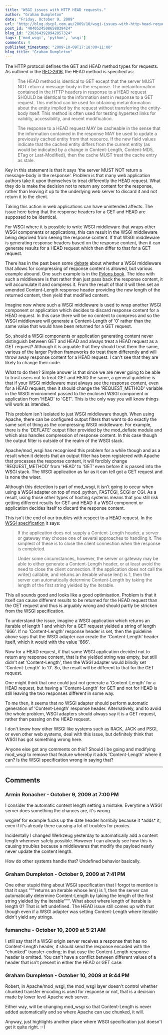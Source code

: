 ```yaml
---
title: "WSGI issues with HTTP HEAD requests."
author: "Graham Dumpleton"
date: "Friday, October 9, 2009"
url: "http://blog.dscpl.com.au/2009/10/wsgi-issues-with-http-head-requests.html"
post_id: "4040524508658039424"
blog_id: "2363643920942057324"
tags: ['mod_wsgi', 'python', 'wsgi']
comments: 4
published_timestamp: "2009-10-09T17:18:00+11:00"
blog_title: "Graham Dumpleton"
---
```


The HTTP protocol defines the GET and HEAD method types for requests. As outlined in the [RFC-2616](http://www.w3.org/Protocols/rfc2616/rfc2616-sec9.html), the HEAD method is specified as:

> The HEAD method is identical to GET except that the server MUST NOT return a message-body in the response. The metainformation contained in the HTTP headers in response to a HEAD request SHOULD be identical to the information sent in response to a GET request. This method can be used for obtaining metainformation about the entity implied by the request without transferring the entity-body itself. This method is often used for testing hypertext links for validity, accessibility, and recent modification.  
>   
> The response to a HEAD request MAY be cacheable in the sense that the information contained in the response MAY be used to update a previously cached entity from that resource. If the new field values indicate that the cached entity differs from the current entity \(as would be indicated by a change in Content-Length, Content-MD5, ETag or Last-Modified\), then the cache MUST treat the cache entry as stale.

Key in this statement is that it says 'the server MUST NOT return a message-body in the response'. Problem is that many web application authors take it upon themselves to treat differently the HEAD request. What they do is make the decision not to return any content for the response, rather than leaving it up to the underlying web server to discard it and not return it to the client.

  


Taking this action in web applications can have unintended affects. The issue here being that the response headers for a GET and HEAD are supposed to be identical.

  


For WSGI where it is possible to write WSGI middleware that wraps other WSGI components or applications, this can result in the WSGI middleware being deprived from seeing the response content. If that WSGI middleware is generating response headers based on the response content, then it can generate results for a HEAD request which then differ to that for a GET request.

  


There has in the past been some [debate](http://www.b-list.org/weblog/2006/may/21/django-gzip-and-wsgi/) about whether a WSGI middleware that allows for compressing of response content is allowed, but various example abound. One such example is in the [Pylons book](http://pylonsbook.com/en/1.0/the-web-server-gateway-interface-wsgi.html). The idea with such a middleware is that rather than just pass back the response content, it will accumulate it and compress it. From the result of that it will then set an amended Content-Length response header providing the new length of the returned content, then yield that modified content.

  


Imagine now where such a WSGI middleware is used to wrap another WSGI component or application which decides to discard response content for a HEAD request. In this case there will be no content to compress and so the WSGI middleware will generate a Content-Length of '0' rather than the same value that would have been returned for a GET request.

  


So, should a WSGI components or application generating content never distinguish between GET and HEAD and always treat a HEAD request as a GET request? Although it is arguable that they should treat them the same, various of the larger Python frameworks do treat them differently and will throw away response content for a HEAD request. I can't see that they are likely to change their code.

  


What to do then? Simple answer is that since we are never going to be able to trust users not to treat GET and HEAD the same, a general guideline is that if your WSGI middleware must always see the response content, even for a HEAD request, then it should change the 'REQUEST\_METHOD' variable in the WSGI environment passed to the enclosed WSGI component or application from 'HEAD' to 'GET'. This is the only way you will know things will work as intended.

  


This problem isn't isolated to just WSGI middleware though. When using Apache, there can be configured output filters that want to do exactly the same sort of thing as the compressing WSGI middleware. For example, there is the 'DEFLATE' output filter provided by the mod\_deflate module and which also handles compression of response content. In this case though the output filter is outside of the realm of the WSGI stack.

  


Apache/mod\_wsgi has recognised this problem for a while though and as a result when it detects that an output filter has been registered with Apache that processes the response content, it will forcibly change 'REQUEST\_METHOD' from 'HEAD' to 'GET' even before it is passed into the WSGI stack. The WSGI application as far as it can tell got a GET request and is none the wiser.

  


Although this detection is part of mod\_wsgi, it isn't going to occur when using a WSGI adapter on top of mod\_python, FASTCGI, SCGI or CGI. As a result, using those other types of hosting systems means that you still risk getting different results for GET and HEAD if a WSGI component or application decides itself to discard the response content.

  


This isn't the end of our troubles with respect to a HEAD request. In the [WSGI specification](http://www.python.org/dev/peps/pep-0333/#handling-the-content-length-header) it says:

> If the application does not supply a Content-Length header, a server or gateway may choose one of several approaches to handling it. The simplest of these is to close the client connection when the response is completed.  
>   
> Under some circumstances, however, the server or gateway may be able to either generate a Content-Length header, or at least avoid the need to close the client connection. If the application does not call the write\(\) callable, and returns an iterable whose len\(\) is 1, then the server can automatically determine Content-Length by taking the length of the first string yielded by the iterable.

This all sounds good and looks like a good optimisation. Problem is that it itself can cause different results to be returned for the HEAD request than the GET request and thus is arguably wrong and should partly be stricken from the WSGI specification.

  


To understand the issue, imagine a WSGI application which returns an iterable of length 1 and which for a GET request yielded a string of length '666'. If no 'Content-Length' response header is set, then the guideline above says that the WSGI adapter can create the 'Content-Length' header itself, which it would with the value '666'.

  


Now for a HEAD request, if that same WSGI application decided not to return any response content, that is the yielded string was empty, but still didn't set 'Content-Length', then the WSGI adapter would blindly set 'Content-Length' to '0'. So, the result will be different to that for the GET request.

  


One might think that one could just not generate a 'Content-Length' for a HEAD request, but having a 'Content-Length' for GET and not for HEAD is still leaving the two responses different in some way.

  


To me then, it seems that no WSGI adapter should perform automatic generation of 'Content-Length' response header. Alternatively, and to avoid the whole problem, WSGI adapters should always say it is a GET request, rather than passing on the HEAD request.

  


I don't know how other WSGI like systems such as RACK, JACK and PSGI, or even other web systems, deal with this issue, but definitely think that WSGI has got something wrong here.

  


Anyone else got any comments on this? Should I be going and modifying mod\_wsgi to remove that feature whereby it adds 'Content-Length' where it can? Is the WSGI specification wrong in saying that?

---

## Comments

### Armin Ronacher - October 9, 2009 at 7:00 PM

I consider the automatic content length setting a mistake. Everytime a WSGI server does something the chances are, it's wrong.  
  
wsgiref for example fucks up the date header horribily because it \*adds\* it, even if it's already there causing a lot of troubles for proxies.  
  
Incidentally I changed Werkzeug yesterday to automatically add a content length whenever safely possible. However I can already see how this is causing troubles because a middlewares that modify the payload nearly never update the content length.  
  
How do other systems handle that? Undefined behavior basically.

### Graham Dumpleton - October 9, 2009 at 7:41 PM

One other stupid thing about WSGI specification that I forgot to mention is that it says """returns an iterable whose len\(\) is 1, then the server can automatically determine Content-Length by taking the length of the first string yielded by the iterable""". What about where length of iterable is length 0? That is left undefined. The HEAD issue still comes up with that though even if a WSGI adapter was setting Content-Length where iterable didn't yield any strings.

### fumanchu - October 10, 2009 at 5:21 AM

I still say that if a WSGI origin server receives a response that has no Content-Length header, it should send the response encoded with the "chunked" transfer-coding; in that case the Content-Length response header is omitted. You can't have a conflict between different values of a header that isn't present in either the HEAD or GET case.

### Graham Dumpleton - October 10, 2009 at 9:44 PM

Robert, in Apache/mod\_wsgi, the mod\_wsgi layer doesn't control whether chunked transfer encoding is used for response or not, that is a decision made by lower level Apache web server.  
  
Either way, will be changing mod\_wsgi so that Content-Length is never added automatically and so where Apache can use chunked, it will.  
  
Anyway, just highlights another place where WSGI specification just doesn't get it quite right. :-\)

